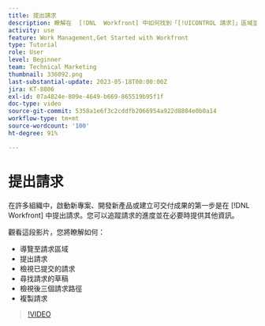 ```yaml
---
title: 提出請求
description: 瞭解在  [!DNL  Workfront] 中如何找到「[!UICONTROL 請求]」區域並提出請求。然後瞭解如何檢視已提交的請求和請求草稿。
activity: use
feature: Work Management,Get Started with Workfront
type: Tutorial
role: User
level: Beginner
team: Technical Marketing
thumbnail: 336092.png
last-substantial-update: 2023-05-18T00:00:00Z
jira: KT-8806
exl-id: 07a4824e-809e-4649-b669-865519b95f1f
doc-type: video
source-git-commit: 5358a1e6f3c2cddfb2066954a922d8804e0b0a14
workflow-type: tm+mt
source-wordcount: '100'
ht-degree: 91%

---
```


# 提出請求

在許多組織中，啟動新專案、開發新產品或建立可交付成果的第一步是在 [!DNL Workfront] 中提出請求。您可以追蹤請求的進度並在必要時提供其他資訊。

觀看這段影片，您將瞭解如何：

* 導覽至請求區域
* 提出請求
* 檢視已提交的請求
* 尋找請求的草稿
* 檢視後三個請求路徑
* 複製請求

>[!VIDEO](https://video.tv.adobe.com/v/336092/?quality=12&learn=on)
